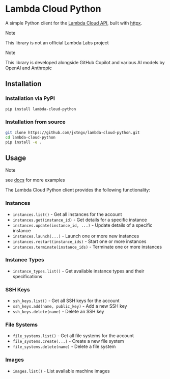 # Lambda Cloud Python

A simple Python client for the [Lambda Cloud API](https://cloud.lambdalabs.com/api/v1/docs#overview--response-types-and-formats), built with [httpx](https://www.python-httpx.org/).

> [!NOTE]
> This library is not an official Lambda Labs project

> [!NOTE]
> This library is developed alongside GitHub Copilot and various AI models by OpenAI and Anthropic

## Installation

### Installation via PyPI

```bash
pip install lambda-cloud-python
```

### Installation from source

```bash
git clone https://github.com/jxtngx/lambda-cloud-python.git
cd lambda-cloud-python
pip install -e .
```

## Usage

> [!NOTE]
> see [docs](./docs/) for more examples

The Lambda Cloud Python client provides the following functionality:

### Instances
- `instances.list()` - Get all instances for the account
- `instances.get(instance_id)` - Get details for a specific instance
- `instances.update(instance_id, ...)` - Update details of a specific instance
- `instances.launch(...)` - Launch one or more new instances
- `instances.restart(instance_ids)` - Start one or more instances
- `instances.terminate(instance_ids)` - Terminate one or more instances

### Instance Types
- `instance_types.list()` - Get available instance types and their specifications

### SSH Keys
- `ssh_keys.list()` - Get all SSH keys for the account
- `ssh_keys.add(name, public_key)` - Add a new SSH key
- `ssh_keys.delete(name)` - Delete an SSH key

### File Systems
- `file_systems.list()` - Get all file systems for the account
- `file_systems.create(...)` - Create a new file system
- `file_systems.delete(name)` - Delete a file system

### Images
- `images.list()` - List available machine images

